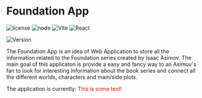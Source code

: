 # Foundation App 
![license](https://img.shields.io/badge/license-MIT-green) ![node](https://badges.aleen42.com/src/node.svg) ![Vite](https://badges.aleen42.com/src/vitejs.svg) ![React](https://badges.aleen42.com/src/react.svg) 

![Version](https://img.shields.io/badge/version-0.1.alpha-orange)

The Foundation App is an idea of Web Application to store all the information related to the Foundation series created by Isaac Asimov. The main goal of this applicaton is provide a easy and fancy way to an Asimov's fan to look for interesting information about the book series and connect all the different worlds, characters and main/side plots. 

The application is currently:  <font color="red">This is some text!</font>



